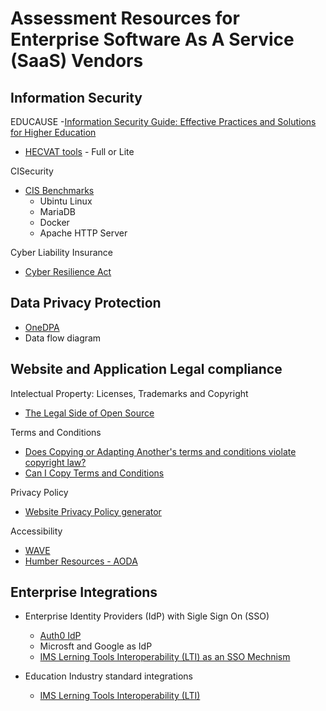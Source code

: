 # Assessment Resources for Enterprise Software As A Service (SaaS) Vendors

## Information Security

EDUCAUSE
-[Information Security Guide: Effective Practices and Solutions for Higher Education](https://www.educause.edu/focus-areas-and-initiatives/policy-and-security/cybersecurity-program/resources/information-security-guide)
- [HECVAT tools](https://library.educause.edu/resources/2020/4/higher-education-community-vendor-assessment-toolkit) - Full or Lite

CISecurity
- [CIS Benchmarks](https://www.cisecurity.org/cis-benchmarks)
  - Ubintu Linux
  - MariaDB
  - Docker
  - Apache HTTP Server

Cyber Liability Insurance
- [Cyber Resilience Act](https://www.linuxfoundation.org/blog/understanding-the-cyber-resilience-act)

## Data Privacy Protection

- [OneDPA](https://onenda.org/onedpa)
- Data flow diagram

## Website and Application Legal compliance
Intelectual Property: Licenses, Trademarks and Copyright
- [The Legal Side of Open Source](https://opensource.guide/legal/)

Terms and Conditions
- [Does Copying or Adapting Another's terms and conditions violate copyright law?](https://www.termsfeed.com/blog/terms-conditions-copyright-law/)
- [Can I Copy Terms and Conditions](https://termly.io/resources/articles/can-i-copy-terms-and-conditions/)

Privacy Policy
 - [Website Privacy Policy generator](https://www.lawdepot.ca/contracts/website-privacy-policy/?loc=CA)

Accessibility
- [WAVE](https://wave.webaim.org/)
- [Humber Resources - AODA](https://humber.ca/tutorial/web-accessibility-compliance.html)

## Enterprise Integrations
- Enterprise Identity Providers (IdP) with Sigle Sign On (SSO)
  - [Auth0 IdP](https://auth0.com/docs/authenticate/identity-providers/enterprise-identity-providers)
  - Microsft and Google as IdP
  - [IMS Lerning Tools Interoperability (LTI) as an SSO Mechnism](https://www.imsglobal.org/learning-tools-interoperability-sso-mechanism)
 
- Education Industry standard integrations
  - [IMS Lerning Tools Interoperability (LTI)](https://www.imsglobal.org/activity/learning-tools-interoperability)    


